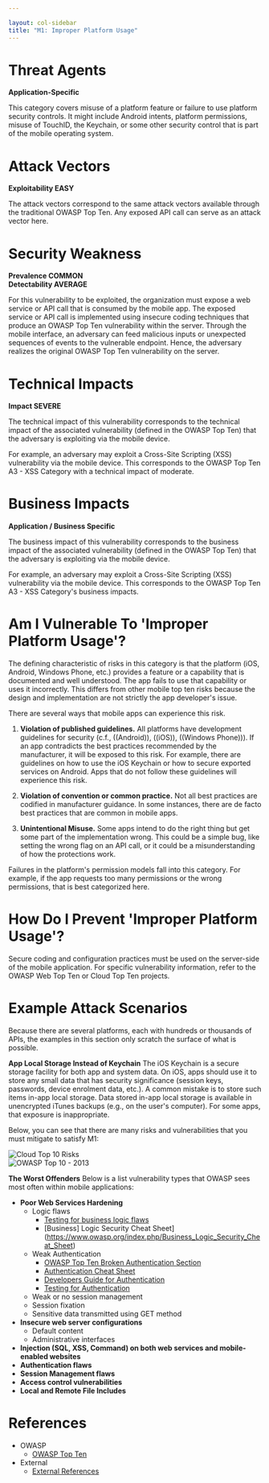 ```yaml
---

layout: col-sidebar
title: "M1: Improper Platform Usage"
---
```


# Threat Agents

**Application-Specific**

This category covers misuse of a platform feature or failure to use platform security controls. It might include Android intents, platform permissions, misuse of TouchID, the Keychain, or some other security control that is part of the mobile operating system.

# Attack Vectors	

**Exploitability EASY**

The attack vectors correspond to the same attack vectors available through the traditional OWASP Top Ten. Any exposed API call can serve as an attack vector here.

# Security Weakness	

**Prevalence COMMON** <br />
**Detectability AVERAGE**

For this vulnerability to be exploited, the organization must expose a web service or API call that is consumed by the mobile app. The exposed service or API call is implemented using insecure coding techniques that produce an OWASP Top Ten vulnerability within the server. Through the mobile interface, an adversary can feed malicious inputs or unexpected sequences of events to the vulnerable endpoint. Hence, the adversary realizes the original OWASP Top Ten vulnerability on the server.

# Technical Impacts	

**Impact SEVERE**

The technical impact of this vulnerability corresponds to the technical impact of the associated vulnerability (defined in the OWASP Top Ten) that the adversary is exploiting via the mobile device.
		 	
For example, an adversary may exploit a Cross-Site Scripting (XSS) vulnerability via the mobile device. This corresponds to the OWASP Top Ten A3 - XSS Category with a technical impact of moderate.

# Business Impacts
	
**Application / Business Specific** 
		

The business impact of this vulnerability corresponds to the business impact of the associated vulnerability (defined in the OWASP Top Ten) that the adversary is exploiting via the mobile device.

For example, an adversary may exploit a Cross-Site Scripting (XSS) vulnerability via the mobile device. This corresponds to the OWASP Top Ten A3 - XSS Category's business impacts.

# Am I Vulnerable To 'Improper Platform Usage'?

The defining characteristic of risks in this category is that the platform (iOS, Android, Windows Phone, etc.) provides a feature or a capability that is documented and well understood. The app fails to use that capability or uses it incorrectly. This differs from other mobile top ten risks because the design and implementation are not strictly the app developer's issue.

There are several ways that mobile apps can experience this risk.

1. **Violation of published guidelines.** All platforms have development guidelines for security (c.f., ((Android)), ((iOS)), ((Windows Phone))). If an app contradicts the best practices recommended by the manufacturer, it will be exposed to this risk. For example, there are guidelines on how to use the iOS Keychain or how to secure exported services on Android. Apps that do not follow these guidelines will experience this risk.

2. **Violation of convention or common practice.** Not all best practices are codified in manufacturer guidance. In some instances, there are de facto best practices that are common in mobile apps.

3. **Unintentional Misuse.** Some apps intend to do the right thing but get some part of the implementation wrong. This could be a simple bug, like setting the wrong flag on an API call, or it could be a misunderstanding of how the protections work.

Failures in the platform's permission models fall into this category. For example, if the app requests too many permissions or the wrong permissions, that is best categorized here.

# How Do I Prevent 'Improper Platform Usage'?

Secure coding and configuration practices must be used on the server-side of the mobile application. For specific vulnerability information, refer to the OWASP Web Top Ten or Cloud Top Ten projects.

# Example Attack Scenarios

Because there are several platforms, each with hundreds or thousands of APIs, the examples in this section only scratch the surface of what is possible.

**App Local Storage Instead of Keychain** The iOS Keychain is a secure storage facility for both app and system data. On iOS, apps should use it to store any small data that has security significance (session keys, passwords, device enrolment data, etc.). A common mistake is to store such items in-app local storage. Data stored in-app local storage is available in unencrypted iTunes backups (e.g., on the user's computer). For some apps, that exposure is inappropriate.

Below, you can see that there are many risks and vulnerabilities that you must mitigate to satisfy M1:


![Cloud Top 10 Risks](https://wiki.owasp.org/images/f/fd/CloudTT_thum.png) <br />
![OWASP Top 10 - 2013](https://wiki.owasp.org/images/7/7e/WebTT_thumb.png)


**The Worst Offenders**
Below is a list vulnerability types that OWASP sees most often within mobile applications:

- **Poor Web Services Hardening**
  - Logic flaws
    - [Testing for business logic flaws](https://www.owasp.org/index.php/Testing_for_business_logic_(OWASP-BL-001))
    - [Business] Logic Security Cheat Sheet](https://www.owasp.org/index.php/Business_Logic_Security_Cheat_Sheet)
  - Weak Authentication
    - [OWASP Top Ten Broken Authentication Section](https://www.owasp.org/index.php/Top_10_2013-A2-Broken_Authentication_and_Session_Management)
    - [Authentication Cheat Sheet](https://www.owasp.org/index.php/Authentication_Cheat_Sheet)
    - [Developers Guide for Authentication](https://www.owasp.org/index.php/Guide_to_Authentication)
    - [Testing for Authentication](https://www.owasp.org/index.php/Testing_for_authentication)
  - Weak or no session management
  - Session fixation
  - Sensitive data transmitted using GET method
- **Insecure web server configurations**
  - Default content
  - Administrative interfaces
- **Injection (SQL, XSS, Command) on both web services and mobile-enabled websites**
- **Authentication flaws**
- **Session Management flaws**
- **Access control vulnerabilities**
- **Local and Remote File Includes**

# References

- OWASP
  - [OWASP Top Ten](https://www.owasp.org/index.php/OWASP_Top_Ten)
- External
  - [External References](http://cwe.mitre.org/)
